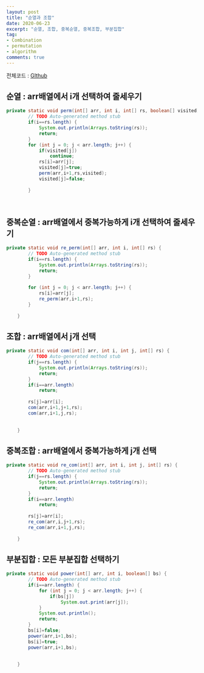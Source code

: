 ```yaml
---
layout: post
title: "순열과 조합"
date: 2020-06-23
excerpt: "순열, 조합, 중복순열, 중복조합, 부분집합"
tag:
- Combination
- permutation
- algorithm
comments: true
---
```


전체코드 : <a href="https://github.com/limkinam/Algorithm/blob/master/basic/src/basic/perm_comb.java"> GIthub </a>  

## 순열 : arr배열에서 i개 선택하여 줄세우기
```java
private static void perm(int[] arr, int i, int[] rs, boolean[] visited) {
		// TODO Auto-generated method stub
		if(i==rs.length) {
			System.out.println(Arrays.toString(rs));
			return;
		}
		for (int j = 0; j < arr.length; j++) {
			if(visited[j])
				continue;
			rs[i]=arr[j];
			visited[j]=true;
			perm(arr,i+1,rs,visited);
			visited[j]=false;
			
		}
		
	
```

## 중복순열 : arr배열에서 중복가능하게 i개 선택하여 줄세우기
```java
private static void re_perm(int[] arr, int i, int[] rs) {
		// TODO Auto-generated method stub
		if(i==rs.length) {
			System.out.println(Arrays.toString(rs));
			return;
		}
		
		for (int j = 0; j < arr.length; j++) {
			rs[i]=arr[j];
			re_perm(arr,i+1,rs);
		}
		
	}
```

## 조합 : arr배열에서 j개 선택
```java
private static void com(int[] arr, int i, int j, int[] rs) {
		// TODO Auto-generated method stub
		if(j==rs.length) {
			System.out.println(Arrays.toString(rs));
			return;
		}
		if(i==arr.length)
			return;
		
		rs[j]=arr[i];
		com(arr,i+1,j+1,rs);
		com(arr,i+1,j,rs);
		
		
	}
```

## 중복조합 : arr배열에서 중복가능하게 j개 선택
```java
private static void re_com(int[] arr, int i, int j, int[] rs) {
		// TODO Auto-generated method stub
		if(j==rs.length) {
			System.out.println(Arrays.toString(rs));
			return;
		}
		if(i==arr.length)
			return;
		
		rs[j]=arr[i];
		re_com(arr,i,j+1,rs);
		re_com(arr,i+1,j,rs);
		
	}
```

## 부분집합 : 모든 부분집합 선택하기
```java
private static void power(int[] arr, int i, boolean[] bs) {
		// TODO Auto-generated method stub
		if(i==arr.length) {
			for (int j = 0; j < arr.length; j++) {
				if(bs[j])
					System.out.print(arr[j]);
			}
			System.out.println();
			return;
		}
		bs[i]=false;
		power(arr,i+1,bs);
		bs[i]=true;
		power(arr,i+1,bs);
		
		
	}
```
